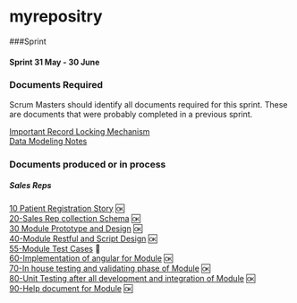 # myrepositry


###Sprint

#### Sprint 31 May - 30 June
### Documents Required 
Scrum Masters should identify all documents required for this sprint. These are documents that were probably completed in a previous sprint. 

[Important Record Locking Mechanism](Record-Locking-Mechanism)  
[Data Modeling Notes](Data-Modeling-Notes)  

### Documents produced or in process   

##### Sales Reps  
[10 Patient Registration Story](https://github.com/muzammilahmed/myrepositry/wiki/10---Patient-Registration-Story) :ok:  
[20-Sales Rep collection Schema](https://github.com/muzammilahmed/myrepositry/wiki/20-Patient-Registration-Schema) :ok:       
[30 Module Prototype and Design](https://github.com/muzammilahmed/myrepositry/wiki/30-Patient-Resgistration-Design) :ok:  
[40-Module Restful and Script Design](https://github.com/primac/NESQ/wiki/40-Sales-Reps-Services-and-Scripts-Design) :ok:      
[55-Module Test Cases](https://github.com/primac/NESQ/wiki/55-Sales-Reps-Test-Cases) :construction:   
[60-Implementation of angular for Module](https://github.com/primac/NESQ/issues/94) :ok:  
[70-In house testing and validating phase of Module](https://github.com/primac/NESQ/issues/94) :ok:  
[80-Unit Testing after all development and integration of Module](https://github.com/primac/NESQ/issues/94) :ok:   
[90-Help document for Module](https://github.com/primac/NESQ/wiki/Sales-Reps) :ok:  


